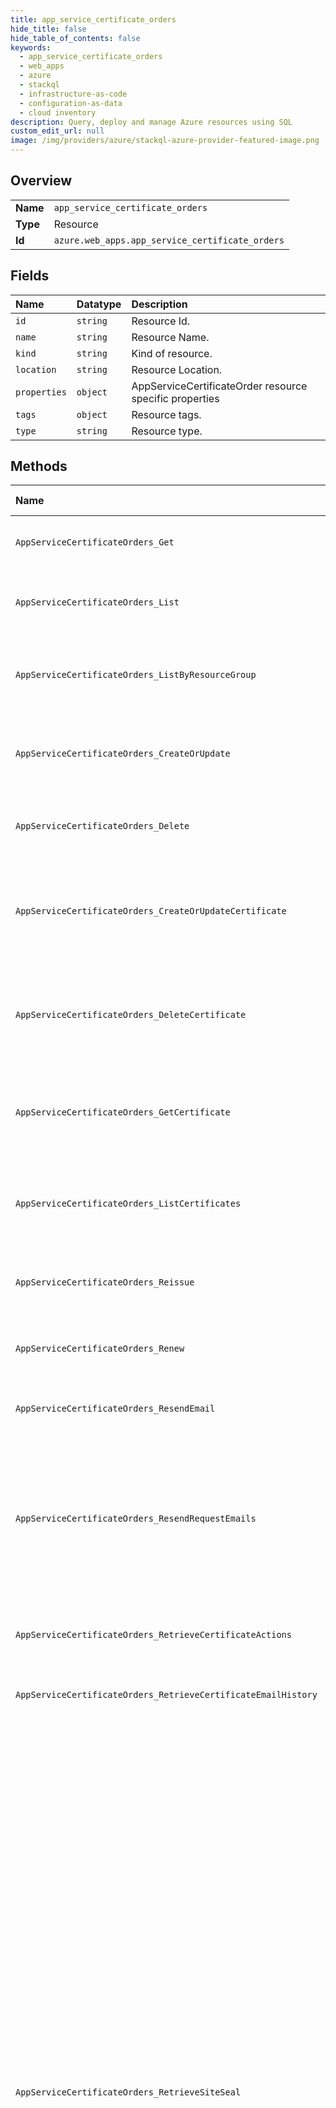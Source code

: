 ```yaml
---
title: app_service_certificate_orders
hide_title: false
hide_table_of_contents: false
keywords:
  - app_service_certificate_orders
  - web_apps
  - azure    
  - stackql
  - infrastructure-as-code
  - configuration-as-data
  - cloud inventory
description: Query, deploy and manage Azure resources using SQL
custom_edit_url: null
image: /img/providers/azure/stackql-azure-provider-featured-image.png
---
```

  
    

## Overview
<table><tbody>
<tr><td><b>Name</b></td><td><code>app_service_certificate_orders</code></td></tr>
<tr><td><b>Type</b></td><td>Resource</td></tr>
<tr><td><b>Id</b></td><td><code>azure.web_apps.app_service_certificate_orders</code></td></tr>
</tbody></table>

## Fields
| Name | Datatype | Description |
|:-----|:---------|:------------|
| `id` | `string` | Resource Id. |
| `name` | `string` | Resource Name. |
| `kind` | `string` | Kind of resource. |
| `location` | `string` | Resource Location. |
| `properties` | `object` | AppServiceCertificateOrder resource specific properties |
| `tags` | `object` | Resource tags. |
| `type` | `string` | Resource type. |
## Methods
| Name | Accessible by | Required Params | Description |
|:-----|:--------------|:----------------|:------------|
| `AppServiceCertificateOrders_Get` | `SELECT` | `certificateOrderName, resourceGroupName, subscriptionId` | Description for Get a certificate order. |
| `AppServiceCertificateOrders_List` | `SELECT` | `subscriptionId` | Description for List all certificate orders in a subscription. |
| `AppServiceCertificateOrders_ListByResourceGroup` | `SELECT` | `resourceGroupName, subscriptionId` | Description for Get certificate orders in a resource group. |
| `AppServiceCertificateOrders_CreateOrUpdate` | `INSERT` | `certificateOrderName, resourceGroupName, subscriptionId` | Description for Create or update a certificate purchase order. |
| `AppServiceCertificateOrders_Delete` | `DELETE` | `certificateOrderName, resourceGroupName, subscriptionId` | Description for Delete an existing certificate order. |
| `AppServiceCertificateOrders_CreateOrUpdateCertificate` | `EXEC` | `certificateOrderName, name, resourceGroupName, subscriptionId` | Description for Creates or updates a certificate and associates with key vault secret. |
| `AppServiceCertificateOrders_DeleteCertificate` | `EXEC` | `certificateOrderName, name, resourceGroupName, subscriptionId` | Description for Delete the certificate associated with a certificate order. |
| `AppServiceCertificateOrders_GetCertificate` | `EXEC` | `certificateOrderName, name, resourceGroupName, subscriptionId` | Description for Get the certificate associated with a certificate order. |
| `AppServiceCertificateOrders_ListCertificates` | `EXEC` | `certificateOrderName, resourceGroupName, subscriptionId` | Description for List all certificates associated with a certificate order. |
| `AppServiceCertificateOrders_Reissue` | `EXEC` | `certificateOrderName, resourceGroupName, subscriptionId` | Description for Reissue an existing certificate order. |
| `AppServiceCertificateOrders_Renew` | `EXEC` | `certificateOrderName, resourceGroupName, subscriptionId` | Description for Renew an existing certificate order. |
| `AppServiceCertificateOrders_ResendEmail` | `EXEC` | `certificateOrderName, resourceGroupName, subscriptionId` | Description for Resend certificate email. |
| `AppServiceCertificateOrders_ResendRequestEmails` | `EXEC` | `certificateOrderName, resourceGroupName, subscriptionId` | Resend domain verification ownership email containing steps on how to verify a domain for a given certificate order |
| `AppServiceCertificateOrders_RetrieveCertificateActions` | `EXEC` | `name, resourceGroupName, subscriptionId` | Description for Retrieve the list of certificate actions. |
| `AppServiceCertificateOrders_RetrieveCertificateEmailHistory` | `EXEC` | `name, resourceGroupName, subscriptionId` | Description for Retrieve email history. |
| `AppServiceCertificateOrders_RetrieveSiteSeal` | `EXEC` | `certificateOrderName, resourceGroupName, subscriptionId` | This method is used to obtain the site seal information for an issued certificate. A site seal is a graphic that the certificate purchaser can embed on their web site to show their visitors information about their SSL certificate. If a web site visitor clicks on the site seal image, a pop-up page is displayed that contains detailed information about the SSL certificate. The site seal token is used to link the site seal graphic image to the appropriate certificate details pop-up page display when a user clicks on the site seal. The site seal images are expected to be static images and hosted by the reseller, to minimize delays for customer page load times. |
| `AppServiceCertificateOrders_Update` | `EXEC` | `certificateOrderName, resourceGroupName, subscriptionId` | Description for Create or update a certificate purchase order. |
| `AppServiceCertificateOrders_UpdateCertificate` | `EXEC` | `certificateOrderName, name, resourceGroupName, subscriptionId` | Description for Creates or updates a certificate and associates with key vault secret. |
| `AppServiceCertificateOrders_ValidatePurchaseInformation` | `EXEC` | `subscriptionId` | Description for Validate information for a certificate order. |
| `AppServiceCertificateOrders_VerifyDomainOwnership` | `EXEC` | `certificateOrderName, resourceGroupName, subscriptionId` | Description for Verify domain ownership for this certificate order. |
